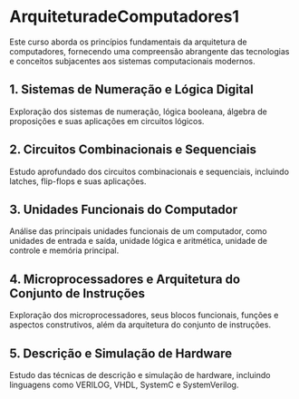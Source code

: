 # ArquiteturadeComputadores1
Este curso aborda os princípios fundamentais da arquitetura de computadores, fornecendo uma compreensão abrangente das tecnologias e conceitos subjacentes aos sistemas computacionais modernos.


## 1. Sistemas de Numeração e Lógica Digital
Exploração dos sistemas de numeração, lógica booleana, álgebra de proposições e suas aplicações em circuitos lógicos.

## 2. Circuitos Combinacionais e Sequenciais
Estudo aprofundado dos circuitos combinacionais e sequenciais, incluindo latches, flip-flops e suas aplicações.

## 3. Unidades Funcionais do Computador
Análise das principais unidades funcionais de um computador, como unidades de entrada e saída, unidade lógica e aritmética, unidade de controle e memória principal.

## 4. Microprocessadores e Arquitetura do Conjunto de Instruções
Exploração dos microprocessadores, seus blocos funcionais, funções e aspectos construtivos, além da arquitetura do conjunto de instruções.

## 5. Descrição e Simulação de Hardware
Estudo das técnicas de descrição e simulação de hardware, incluindo linguagens como VERILOG, VHDL, SystemC e SystemVerilog.

